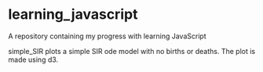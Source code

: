 # learning_javascript
A repository containing my progress with learning JavaScript

simple_SIR plots a simple SIR ode model with no births or deaths. The plot is made using d3.